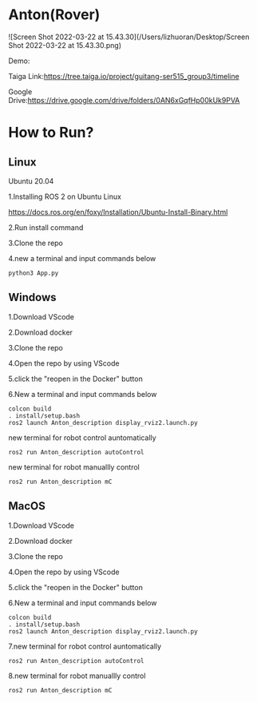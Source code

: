 # Anton(Rover)

![Screen Shot 2022-03-22 at 15.43.30](/Users/lizhuoran/Desktop/Screen Shot 2022-03-22 at 15.43.30.png)

Demo:

Taiga Link:https://tree.taiga.io/project/guitang-ser515_group3/timeline

Google Drive:https://drive.google.com/drive/folders/0AN6xGqfHp00kUk9PVA

# How to Run?

## Linux

Ubuntu 20.04

1.Installing ROS 2 on Ubuntu Linux 

https://docs.ros.org/en/foxy/Installation/Ubuntu-Install-Binary.html

2.Run install command

3.Clone the repo

4.new a terminal and input commands below

```
python3 App.py
```


## Windows

1.Download VScode

2.Download docker

3.Clone the repo

4.Open the repo by using VScode

5.click the "reopen in the Docker" button

6.New a terminal and input commands below

```
colcon build
. install/setup.bash
ros2 launch Anton_description display_rviz2.launch.py
```

new terminal for robot control auntomatically

```
ros2 run Anton_description autoControl
```

new terminal for robot manuallly control

```
ros2 run Anton_description mC
```



## MacOS

1.Download VScode

2.Download docker

3.Clone the repo

4.Open the repo by using VScode

5.click the "reopen in the Docker" button

6.New a terminal and input commands below

```
colcon build
. install/setup.bash
ros2 launch Anton_description display_rviz2.launch.py
```

7.new terminal for robot control auntomatically

```
ros2 run Anton_description autoControl
```

8.new terminal for robot manuallly control

```
ros2 run Anton_description mC
```

